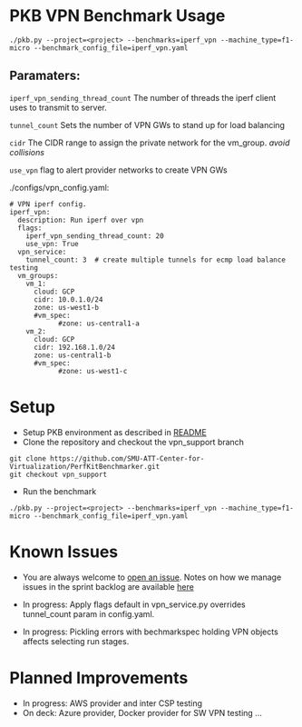 PKB VPN Benchmark Usage
==================
`./pkb.py --project=<project> --benchmarks=iperf_vpn --machine_type=f1-micro --benchmark_config_file=iperf_vpn.yaml`

## Paramaters:
`iperf_vpn_sending_thread_count` The number of threads the iperf client uses to 
transmit to server.

`tunnel_count` Sets the number of VPN GWs to stand up for load balancing

`cidr` The CIDR range to assign the private network for the vm_group. *avoid collisions*

`use_vpn` flag to alert provider networks to create VPN GWs 

./configs/vpn_config.yaml:
```
# VPN iperf config.
iperf_vpn:
  description: Run iperf over vpn 
  flags:
    iperf_vpn_sending_thread_count: 20
    use_vpn: True
  vpn_service:
    tunnel_count: 3  # create multiple tunnels for ecmp load balance testing
  vm_groups:
    vm_1:
      cloud: GCP
      cidr: 10.0.1.0/24
      zone: us-west1-b
      #vm_spec: 
            #zone: us-central1-a
    vm_2:
      cloud: GCP
      cidr: 192.168.1.0/24
      zone: us-central1-b
      #vm_spec:
            #zone: us-west1-c
```

Setup
=========
* Setup PKB environment as described in [README](https://github.com/SMU-ATT-Center-for-Virtualization/PerfKitBenchmarker)
* Clone the repository and checkout the vpn_support branch
```
git clone https://github.com/SMU-ATT-Center-for-Virtualization/PerfKitBenchmarker.git
git checkout vpn_support
``` 
* Run the benchmark
```
./pkb.py --project=<project> --benchmarks=iperf_vpn --machine_type=f1-micro --benchmark_config_file=iperf_vpn.yaml
```

Known Issues
============
* You are always welcome to [open an issue](https://github.com/SMU-ATT-Center-for-Virtualization/ADSS/issues). 
Notes on how we manage issues in the sprint backlog are available [here](https://drive.google.com/open?id=1ssIJUVsmWbBQHEzcsalebrFgjx-SwD1BLRi3e53pK_k)

* In progress: Apply flags default in vpn_service.py 
overrides tunnel_count param in config.yaml. 

* In progress: Pickling errors with bechmarkspec holding 
VPN objects affects selecting run stages. 


Planned Improvements
=======================
* In progress: AWS provider and inter CSP testing
* On deck: Azure provider, Docker provider for SW VPN testing
... 
